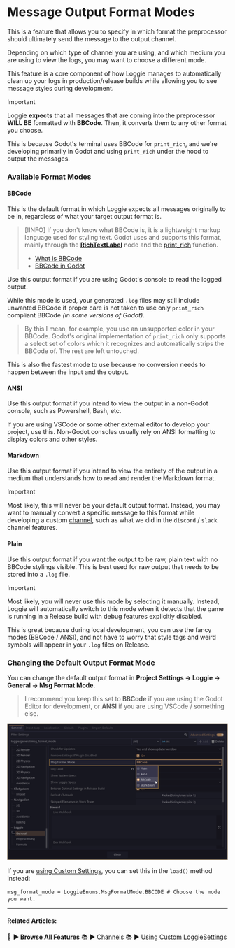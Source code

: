 # Message Output Format Modes

This is a feature that allows you to specify in which format the preprocessor should ultimately send the message to the output channel.

Depending on which type of channel you are using, and which medium you are using to view the logs, you may want to choose a different mode.

This feature is a core component of how Loggie manages to automatically clean up your logs in production/release builds while allowing you to see message styles during development.

> [!IMPORTANT]
> Loggie **expects** that all messages that are coming into the preprocessor **WILL BE** formatted with **BBCode**. Then, it converts them to any other format you choose.
> 
> This is because Godot's terminal uses BBCode for `print_rich`, and we're developing primarily in Godot and using `print_rich` under the hood to output the messages.

### Available Format Modes

#### BBCode

This is the default format in which Loggie expects all messages originally to be in, regardless of what your target output format is.

> [!INFO]
> If you don't know what BBCode is, it is a lightweight markup language used for styling text. Godot uses and supports this format, mainly through the [**RichTextLabel**](https://docs.godotengine.org/en/latest/tutorials/ui/bbcode_in_richtextlabel.html#bbcode-in-richtextlabel) node and the [print_rich](https://docs.godotengine.org/en/latest/tutorials/ui/bbcode_in_richtextlabel.html#bbcode-in-richtextlabel) function.
> 
> * [What is BBCode](https://en.wikipedia.org/wiki/BBCode)
> * [BBCode in Godot](https://docs.godotengine.org/en/latest/tutorials/ui/bbcode_in_richtextlabel.html#reference)

Use this output format if you are using Godot's console to read the logged output.

While this mode is used, your generated `.log` files may still include unwanted BBCode if proper care is not taken to use only `print_rich` compliant BBCode *(in some versions of Godot)*. 

> By this I mean, for example, you use an unsupported color in your BBCode. Godot's original implementation of `print_rich` only supports a select set of colors which it recognizes and automatically strips the BBCode of. The rest are left untouched.

This is also the fastest mode to use because no conversion needs to happen between the input and the output.

#### ANSI

Use this output format if you intend to view the output in a non-Godot console, such as Powershell, Bash, etc. 

If you are using VSCode or some other external editor to develop your project, use this.
Non-Godot consoles usually rely on ANSI formatting to display colors and other styles.

#### Markdown

Use this output format if you intend to view the entirety of the output in a medium that understands how to read and render the Markdown format.

> [!IMPORTANT]
> Most likely, this will never be your default output format.
> Instead, you may want to manually convert a specific message to this format while developing a custom [channel](docs/features/CHANNELS.md), such as what we did in the `discord` / `slack` channel features.

#### Plain

Use this output format if you want the output to be raw, plain text with no BBCode stylings visible.
This is best used for raw output that needs to be stored into a `.log` file.

> [!IMPORTANT]
> Most likely, you will never use this mode by selecting it manually.
> Instead, Loggie will automatically switch to this mode when it detects that the game is running in a Release build with debug features explicitly disabled.
> 
> This is great because during local development, you can use the fancy modes (BBCode / ANSI), and not have to worry that style tags and weird symbols will appear in your `.log` files on Release.

### Changing the Default Output Format Mode

You can change the default output format in **Project Settings -> Loggie -> General -> Msg Format Mode**.

> I recommend you keep this set to **BBCode** if you are using the Godot Editor for development, or **ANSI** if you are using VSCode / something else.

![](assets/screenshots/msg_format_mode.png)

If you are [using Custom Settings](docs/customization/CUSTOM_SETTINGS.md), you can set this in the `load()` method instead:

```
msg_format_mode = LoggieEnums.MsgFormatMode.BBCODE # Choose the mode you want.
```

---

#### Related Articles:
👀 **► [Browse All Features](docs/ALL_FEATURES.md)**
📚 ► [Channels](docs/features/CHANNELS.md)
📚 ► [Using Custom LoggieSettings](docs/customization/CUSTOM_SETTINGS.md)